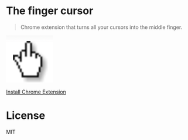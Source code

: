 # The finger cursor

> Chrome extension that turns all your cursors into the middle finger.

<img src="./icon128.png" />

[Install Chrome Extension](https://chrome.google.com/webstore/detail/the-finger-cursor/pefbcdoghamgldfkhonodjmmdcfdcfbh)

# License

MIT
